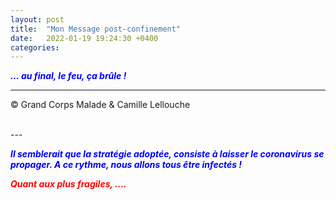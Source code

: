 ```yaml
---
layout: post
title:  "Mon Message post-confinement"
date:   2022-01-19 19:24:30 +0400
categories: 
---
```



<span style="color: blue">***... au final, le feu, ça brûle !***</span>
<br/>


---
&copy;  Grand Corps Malade & Camille Lellouche

<br>
---



<span style="color: blue">***Il semblerait que la stratégie adoptée, consiste à laisser le coronavirus se propager. A ce rythme, nous allons tous être infectés !***</span><br>

<span style="color: red">***Quant aux plus fragiles, ....***</span>